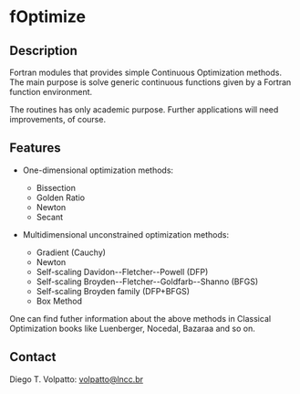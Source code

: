 # fOptimize

## Description
Fortran modules that provides simple Continuous Optimization methods. The main purpose is solve generic continuous functions
given by a Fortran function environment.

The routines has only academic purpose. Further applications will need improvements, of course.

## Features

* One-dimensional optimization methods:
  + Bissection
  + Golden Ratio
  + Newton
  + Secant
  
* Multidimensional unconstrained optimization methods:
  + Gradient (Cauchy)
  + Newton
  + Self-scaling Davidon--Fletcher--Powell (DFP)
  + Self-scaling Broyden--Fletcher--Goldfarb--Shanno (BFGS)
  + Self-scaling Broyden family (DFP+BFGS)
  + Box Method
  
One can find futher information about the above methods in Classical Optimization books like Luenberger, Nocedal, Bazaraa
and so on.

## Contact
Diego T. Volpatto: volpatto@lncc.br
